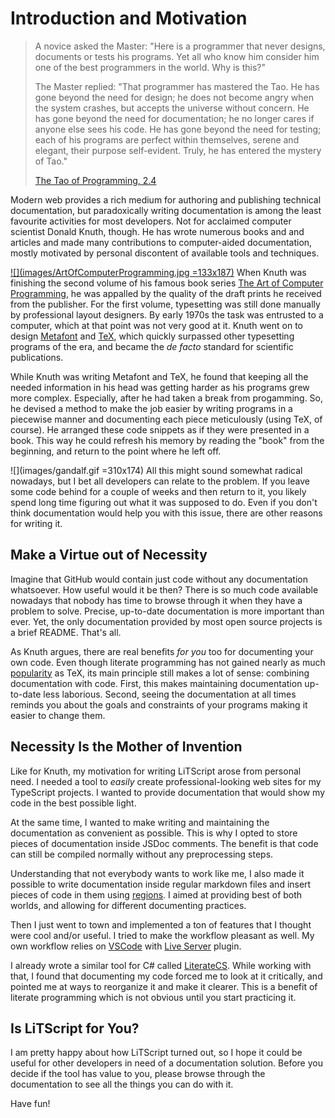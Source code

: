 # Introduction and Motivation

> A novice asked the Master: "Here is a programmer that never designs, 
> documents or tests his programs. Yet all who know him consider him one of the 
> best programmers in the world. Why is this?"
>
> The Master replied: "That programmer has mastered the Tao. He has gone beyond 
> the need for design; he does not become angry when the system crashes, but 
> accepts the universe without concern. He has gone beyond the need for 
> documentation; he no longer cares if anyone else sees his code. He has gone 
> beyond the need for testing; each of his programs are perfect within 
> themselves, serene and elegant, their purpose self-evident. Truly, he has 
> entered the mystery of Tao."
> 
> [The Tao of Programming, 2.4](https://www.mit.edu/~xela/tao.html)

Modern web provides a rich medium for authoring and publishing technical 
documentation, but paradoxically writing documentation is among the least 
favourite activities for most developers. Not for acclaimed computer scientist 
Donald Knuth, though. He has wrote numerous books and and articles and made many 
contributions to computer-aided documentation, mostly motivated by personal 
discontent of available tools and techniques.

[![](images/ArtOfComputerProgramming.jpg =133x187)][TAOCP]
When Knuth was finishing the second volume of his famous book series 
[The Art of Computer Programming][TAOCP], he was appalled by the quality of 
the draft prints he received from the publisher. For the first volume, 
typesetting was still done manually by professional layout designers. By
early 1970s the task was entrusted to a computer, which at that point was not
very good at it. Knuth went on to design [Metafont][] and [TeX][], which quickly 
surpassed other typesetting programs of the era, and became the _de facto_ 
standard for scientific publications.

While Knuth was writing Metafont and TeX, he found that keeping all the needed 
information in his head was getting harder as his programs grew more complex. 
Especially, after he had taken a break from progamming. So, he devised a method 
to make the job easier by writing programs in a piecewise manner and documenting 
each piece meticulously (using TeX, of course). He arranged these code snippets 
as if they were presented in a book. This way he could refresh his memory by 
reading the "book" from the beginning, and return to the point where he left 
off.

![](images/gandalf.gif =310x174)
All this might sound somewhat radical nowadays, but I bet all developers can 
relate to the problem. If you leave some code behind for a couple of weeks and 
then return to it, you likely spend long time figuring out what it was supposed 
to do. Even if you don't think documentation would help you with this issue, 
there are other reasons for writing it.

## Make a Virtue out of Necessity

Imagine that GitHub would contain just code without any documentation 
whatsoever. How useful would it be then? There is so much code available 
nowadays that nobody has time to browse through it when they have a problem 
to solve. Precise, up-to-date documentation is more important than ever. Yet,
the only documentation provided by most open source projects is a brief README. 
That's all.

As Knuth argues, there are real benefits _for you_ too for documenting your own 
code. Even though literate programming has not gained nearly as much 
[popularity][] as TeX, its main principle still makes a lot of sense: combining 
documentation with code. First, this makes maintaining documentation up-to-date 
less laborious. Second, seeing the documentation at all times reminds you about 
the goals and constraints of your programs making it easier to change them.

## Necessity Is the Mother of Invention

Like for Knuth, my motivation for writing LiTScript arose from personal need. 
I needed a tool to _easily_ create professional-looking web sites for my 
TypeScript projects. I wanted to provide documentation that would show my code
in the best possible light.

At the same time, I wanted to make writing and maintaining the documentation as 
convenient as possible. This is why I opted to store pieces of documentation
inside JSDoc comments. The benefit is that code can still be compiled normally 
without any preprocessing steps.

Understanding that not everybody wants to work like me, I also made it possible
to write documentation inside regular markdown files and insert pieces of code 
in them using [regions][]. I aimed at providing best of both worlds, and 
allowing for different documenting practices.

Then I just went to town and implemented a ton of features that I thought were
cool and/or useful. I tried to make the workflow pleasant as well. My own 
workflow relies on [VSCode][] with [Live Server][] plugin.

I already wrote a similar tool for C# called [LiterateCS][]. While working with
that, I found that documenting my code forced me to look at it critically, and 
pointed me at ways to reorganize it and make it clearer. This is a benefit of 
literate programming which is not obvious until you start practicing it.

## Is LiTScript for You?

I am pretty happy about how LiTScript turned out, so I hope it could be useful 
for other developers in need of a documentation solution. Before you decide if 
the tool has value to you, please browse through the documentation to see all 
the things you can do with it.

Have fun!

[TAOCP]: https://en.wikipedia.org/wiki/The_Art_of_Computer_Programming
[Metafont]: https://en.wikipedia.org/wiki/Metafont
[TeX]: https://en.wikipedia.org/wiki/TeX
[popularity]: https://medium.com/@torazaburo/whither-literate-programming-2-what-went-wrong-e4a3d89af644
[regions]: src/region.html
[VSCode]: https://code.visualstudio.com/
[Live Server]: https://marketplace.visualstudio.com/items?itemName=ritwickdey.LiveServer
[LiterateCS]: https://johtela.github.io/LiterateCS/
